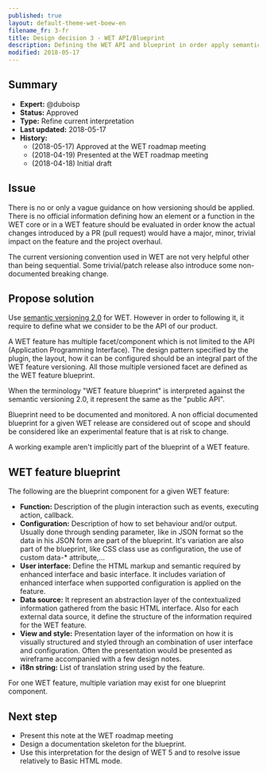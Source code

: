 ```yaml
---
published: true
layout: default-theme-wet-boew-en
filename_fr: 3-fr
title: Design decision 3 - WET API/Blueprint
description: Defining the WET API and blueprint in order apply semantic versionning
modified: 2018-05-17
---
```


## Summary

* **Expert:** @duboisp
* **Status:** Approved
* **Type:** Refine current interpretation
* **Last updated:** 2018-05-17
* **History:**
	* (2018-05-17) Approved at the WET roadmap meeting
	* (2018-04-19) Presented at the WET roadmap meeting
	* (2018-04-18) Initial draft

## Issue

There is no or only a vague guidance on how versioning should be applied. There is no official information defining how an element or a function in the WET core or in a WET feature should be evaluated in order know the actual changes introduced by a PR (pull request) would have a major, minor, trivial impact on the feature and the project overhaul.

The current versioning convention used in WET are not very helpful other than being sequential. Some trivial/patch release also introduce some non-documented breaking change.

## Propose solution

Use [semantic versioning 2.0](https://semver.org/) for WET. However in order to following it, it require to define what we consider to be the API of our product.

A WET feature has multiple facet/component which is not limited to the API (Application Programming Interface).
The design pattern specified by the plugin, the layout, how it can be configured should be an integral part of the WET feature versioning. All those multiple versioned facet are defined as the WET feature blueprint.

When the terminology "WET feature blueprint" is interpreted against the semantic versioning 2.0, it represent the same as the "public API".

Blueprint need to be documented and monitored. A non official documented blueprint for a given WET release are considered out of scope and should be considered like an experimental feature that is at risk to change.

A working example aren't implicitly part of the blueprint of a WET feature.

## WET feature blueprint

The following are the blueprint component for a given WET feature:
* **Function:** Description of the plugin interaction such as events, executing action, callback.
* **Configuration:** Description of how to set behaviour and/or output. Usually done through sending parameter, like in JSON format so the data in his JSON form are part of the blueprint. It's variation are also part of the blueprint, like CSS class use as configuration, the use of custom data-* attribute,...
* **User interface:** Define the HTML markup and semantic required by enhanced interface and basic interface. It includes variation of enhanced interface when supported configuration is applied on the feature.
* **Data source:** It represent an abstraction layer of the contextualized information gathered from the basic HTML interface. Also for each external data source, it define the structure of the information required for the WET feature. 
* **View and style:** Presentation layer of the information on how it is visually structured and styled through an combination of user interface and configuration. Often the presentation would be presented as wireframe accompanied with a few design notes.
* **i18n string:** List of translation string used by the feature.

For one WET feature, multiple variation may exist for one blueprint component.

## Next step

* Present this note at the WET roadmap meeting
* Design a documentation skeleton for the blueprint.
* Use this interpretation for the design of WET 5 and to resolve issue relatively to Basic HTML mode.
